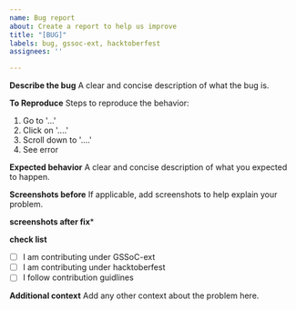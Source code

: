 ```yaml
---
name: Bug report
about: Create a report to help us improve
title: "[BUG]"
labels: bug, gssoc-ext, hacktoberfest
assignees: ''

---
```


**Describe the bug**
A clear and concise description of what the bug is.

**To Reproduce**
Steps to reproduce the behavior:
1. Go to '...'
2. Click on '....'
3. Scroll down to '....'
4. See error

**Expected behavior**
A clear and concise description of what you expected to happen.

**Screenshots before**
If applicable, add screenshots to help explain your problem.

**screenshots after fix***

**check list**
- [ ] I am contributing under GSSoC-ext
- [ ] I am contributing under hacktoberfest
- [ ] I follow contribution guidlines

**Additional context**
Add any other context about the problem here.
